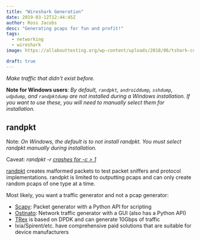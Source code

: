 ```yaml
---
title: "Wireshark Generation"
date: 2019-03-12T12:44:45Z
author: Ross Jacobs
desc: "Generating pcaps for fun and profit!"
tags:
  - networking
  - wireshark
image: https://allabouttesting.org/wp-content/uploads/2018/06/tshark-count.jpg

draft: true
---
```


_Make traffic that didn't exist before._

__Note for Windows users__: _By default, `randpkt`, `androiddump`, `sshdump`,
`udpdump`, and `randpktdump` are not installed during a Windows installation. If
you want to use these, you will need to manually select them for installation._

## <a name=randpkt></a>randpkt

Note: <i>On Windows, the default is to not install randpkt. You must select
randpkt manually during installation.</i>

Caveat: <i>randpkt -r
[crashes for -c > 1](https://bugs.wireshark.org/bugzilla/show_bug.cgi?id=15627)</i>

[randpkt](https://www.wireshark.org/docs/man-pages/randpkt.html) creates
malformed packets to test packet sniffers and protocol implementations.
randpkt is limited to outputting pcaps and can only create random pcaps of one
type at a time. 
<script id="asciicast-235407" src="https://asciinema.org/a/235407.js" async></script>

Most likely, you want a traffic generator and not a pcap generator:

* [Scapy](https://scapy.net/): Packet generator with a Python API for scripting
* [Ostinato](https://github.com/pstavirs/ostinato): Network traffic generator
  with a GUI (also has a Python API)
* [TRex](https://trex-tgn.cisco.com/) is based on DPDK and can generate 10Gbps
  of traffic
* Ixia/Spirent/etc. have comprehensive paid solutions that are suitable for device
  manufacturers

